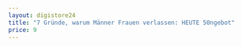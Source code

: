 ```yaml
---
layout: digistore24
title: "7 Gründe, warum Männer Frauen verlassen: HEUTE 50ngebot"
price: 9
---
```

